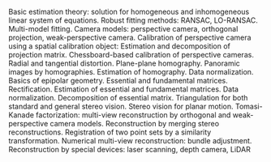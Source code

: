 Basic estimation theory: solution for homogeneous and inhomogeneous linear system of equations.
Robust fitting methods: RANSAC, LO-RANSAC.
Multi-model fitting.
Camera models: perspective camera, orthogonal projection, weak-perspective camera.
Calibration of perspective camera using a spatial calibration object: Estimation and decomposition of projection matrix.
Chessboard-based calibration of perspective cameras. Radial and tangential distortion.
Plane-plane homography. Panoramic images by homographies.
Estimation of homography. Data normalization.
Basics of epipolar geometry. Essential and fundamental matrices. Rectification.
Estimation of essential and fundamental matrices. Data normalization. Decomposition of essential matrix.
Triangulation for both standard and general stereo vision.
Stereo vision for planar motion.
Tomasi-Kanade factorization: multi-view reconstruction by orthogonal and weak-perspective camera models.
Reconstruction by merging stereo reconstructions. Registration of two point sets by a similarity transformation.
Numerical multi-view reconstruction: bundle adjustment.
Reconstruction by special devices: laser scanning, depth camera, LiDAR
